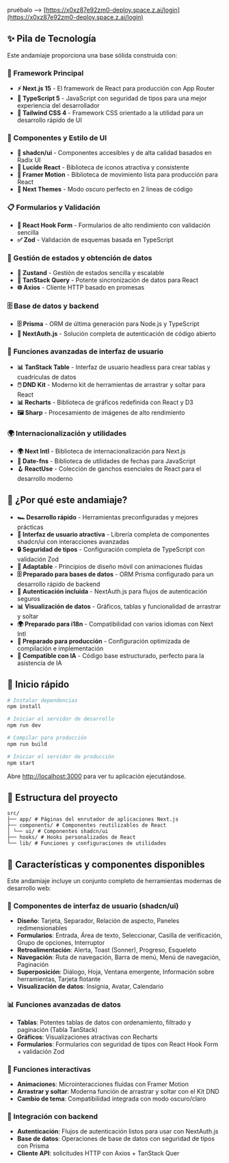 pruébalo --> [https://x0xz87e92zm0-deploy.space.z.ai/login](https://x0xz87e92zm0-deploy.space.z.ai/login)

## ✨ Pila de Tecnología

Este andamiaje proporciona una base sólida construida con:

### 🎯 Framework Principal
- **⚡ Next.js 15** - El framework de React para producción con App Router
- **📘 TypeScript 5** - JavaScript con seguridad de tipos para una mejor experiencia del desarrollador
- **🎨 Tailwind CSS 4** - Framework CSS orientado a la utilidad para un desarrollo rápido de UI

### 🧩 Componentes y Estilo de UI
- **🧩 shadcn/ui** - Componentes accesibles y de alta calidad basados ​​en Radix UI
- **🎯 Lucide React** - Biblioteca de iconos atractiva y consistente
- **🌈 Framer Motion** - Biblioteca de movimiento lista para producción para React
- **🎨 Next Themes** - Modo oscuro perfecto en 2 líneas de código

### 📋 Formularios y Validación
- **🎣 React Hook Form** - Formularios de alto rendimiento con validación sencilla
- **✅ Zod** - Validación de esquemas basada en TypeScript

### 🔄 Gestión de estados y obtención de datos
- **🐻 Zustand** - Gestión de estados sencilla y escalable
- **🔄 TanStack Query** - Potente sincronización de datos para React
- **🌐 Axios** - Cliente HTTP basado en promesas

### 🗄️ Base de datos y backend
- **🗄️ Prisma** - ORM de última generación para Node.js y TypeScript
- **🔐 NextAuth.js** - Solución completa de autenticación de código abierto

### 🎨 Funciones avanzadas de interfaz de usuario
- **📊 TanStack Table** - Interfaz de usuario headless para crear tablas y cuadrículas de datos
- **🖱️ DND Kit** - Moderno kit de herramientas de arrastrar y soltar para React
- **📊 Recharts** - Biblioteca de gráficos redefinida con React y D3
- **🖼️ Sharp** - Procesamiento de imágenes de alto rendimiento

### 🌍 Internacionalización y utilidades
- **🌍 Next Intl** - Biblioteca de internacionalización para Next.js
- **📅 Date-fns** - Biblioteca de utilidades de fechas para JavaScript
- **🪝 ReactUse** - Colección de ganchos esenciales de React para el desarrollo moderno

## 🎯 ¿Por qué este andamiaje?

- **🏎️ Desarrollo rápido** - Herramientas preconfiguradas y mejores prácticas
- **🎨 Interfaz de usuario atractiva** - Librería completa de componentes shadcn/ui con interacciones avanzadas
- **🔒 Seguridad de tipos** - Configuración completa de TypeScript con validación Zod
- **📱 Adaptable** - Principios de diseño móvil con animaciones fluidas
- **🗄️ Preparado para bases de datos** - ORM Prisma configurado para un desarrollo rápido de backend
- **🔐 Autenticación incluida** - NextAuth.js para flujos de autenticación seguros
- **📊 Visualización de datos** - Gráficos, tablas y funcionalidad de arrastrar y soltar
- **🌍 Preparado para i18n** - Compatibilidad con varios idiomas con Next Intl
- **🚀 Preparado para producción** - Configuración optimizada de compilación e implementación
- **🤖 Compatible con IA** - Código base estructurado, perfecto para la asistencia de IA

## 🚀 Inicio rápido

```bash
# Instalar dependencias
npm install

# Iniciar el servidor de desarrollo
npm run dev

# Compilar para producción
npm run build

# Iniciar el servidor de producción
npm start
```

Abre [http://localhost:3000](http://localhost:3000) para ver tu aplicación ejecutándose.

## 📁 Estructura del proyecto

```
src/
├── app/ # Páginas del enrutador de aplicaciones Next.js
├── components/ # Componentes reutilizables de React
│ └── ui/ # Componentes shadcn/ui
├── hooks/ # Hooks personalizados de React
└── lib/ # Funciones y configuraciones de utilidades
```

## 🎨 Características y componentes disponibles

Este andamiaje incluye un conjunto completo de herramientas modernas de desarrollo web:

### 🧩 Componentes de interfaz de usuario (shadcn/ui)
- **Diseño**: Tarjeta, Separador, Relación de aspecto, Paneles redimensionables
- **Formularios**: Entrada, Área de texto, Seleccionar, Casilla de verificación, Grupo de opciones, Interruptor
- **Retroalimentación**: Alerta, Toast (Sonner), Progreso, Esqueleto
- **Navegación**: Ruta de navegación, Barra de menú, Menú de navegación, Paginación
- **Superposición**: Diálogo, Hoja, Ventana emergente, Información sobre herramientas, Tarjeta flotante
- **Visualización de datos**: Insignia, Avatar, Calendario

### 📊 Funciones avanzadas de datos
- **Tablas**: Potentes tablas de datos con ordenamiento, filtrado y paginación (Tabla TanStack)
- **Gráficos**: Visualizaciones atractivas con Recharts
- **Formularios**: Formularios con seguridad de tipos con React Hook Form + validación Zod

### 🎨 Funciones interactivas
- **Animaciones**: Microinteracciones fluidas con Framer Motion
- **Arrastrar y soltar**: Moderna función de arrastrar y soltar con el Kit DND
- **Cambio de tema**: Compatibilidad integrada con modo oscuro/claro

### 🔐 Integración con backend
- **Autenticación**: Flujos de autenticación listos para usar con NextAuth.js
- **Base de datos**: Operaciones de base de datos con seguridad de tipos con Prisma
- **Cliente API**: solicitudes HTTP con Axios + TanStack Quer